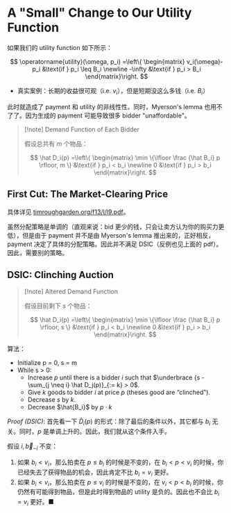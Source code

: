 # A "Small" Change to Our Utility Function

如果我们的 utility function 如下所示：

$$
\operatorname{utility}(\omega, p_i) =\left\{ \begin{matrix}
v_i(\omega)-p_i &\text{if } p_i \leq B_i \newline
-\infty &\text{if } p_i > B_i
\end{matrix}\right.
$$

- 真实案例：长期的收益很可观（i.e. $v_i$），但是短期没这么多钱（i.e. $B_i$）

此时就造成了 payment 和 utility 的非线性性。同时，Myerson's lemma 也用不了了。因为生成的 payment 可能导致很多 bidder "unaffordable"。

> [!note] Demand Function of Each Bidder
> 
> 假设总共有 $m$ 个物品：
> 
> $$
> \hat D_i(p) =\left\{ \begin{matrix}
> \min \{\lfloor \frac {\hat B_i} p \rfloor, m \} &\text{if } p_i < b_i \newline
> 0 &\text{if } p_i > b_i 
> \end{matrix}\right.
> $$

## First Cut: The Market-Clearing Price

具体详见 [timroughgarden.org/f13/l/l9.pdf](https://timroughgarden.org/f13/l/l9.pdf)。

虽然分配策略是单调的（直观来说：bid 更少的钱，只会让卖方认为你的购买力更低），但是由于 payment 并不是由 Myerson's lemma 推出来的，正好相反，payment 决定了具体的分配策略。因此并不满足 DSIC（反例也见上面的 pdf）。因此，需要别的策略。

## DSIC: Clinching Auction

> [!note] Altered Demand Function
> 
> 假设目前剩下 $s$ 个物品：
> 
> $$
> \hat D_i(p) =\left\{ \begin{matrix}
> \min \{\lfloor \frac {\hat B_i} p \rfloor, s \} &\text{if } p_i < b_i \newline
> 0 &\text{if } p_i > b_i 
> \end{matrix}\right.
> $$

算法：

- Initialize p = 0, s = m
- While s > 0:
    - Increase $p$ until there is a bidder $i$ such that $\underbrace {s - \sum_{j \neq i} \hat D_j(p)}_{:= k} > 0$.
    - Give $k$ goods to bidder $i$ at price $p$ (theses good are “clinched”).
    - Decrease $s$ by $k$.
    - Decrease $\hat{B_i}$ by $p \cdot k$

*Proof (DSIC)*: 首先看一下 $\hat D_i(p)$ 的形式：除了最后的条件以外，其它都与 $b_i$ 无关。同时，$p$ 是单调上升的。因此，我们就从这个条件入手。

假设 $i, \vec b_{-i}$ 不变：

1. 如果 $b_i < v_i$，那么拍卖在 $p \leq b_i$ 的时候是不变的，在 $b_i < p < v_i$ 的时候，你已经失去了获得物品的机会，因此肯定不比 $b_i = v_i$ 更好。
2. 如果 $b_i < v_i$，那么拍卖在 $p \leq v_i$ 的时候是不变的，在 $v_i < p < b_i$ 的时候，你仍然有可能得到物品，但是此时得到物品的 utility 是负的。因此也不会比 $b_i = v_i$ 更好。■

